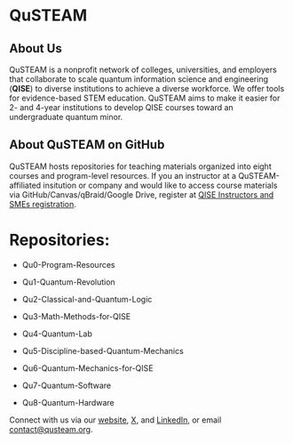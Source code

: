 # QuSTEAM
## About Us
QuSTEAM is a nonprofit network of colleges, universities, and employers that collaborate to scale quantum information science and engineering (**QISE**) to diverse institutions to achieve a diverse workforce. We offer tools for evidence-based STEM education. QuSTEAM aims to make it easier for 2- and 4-year institutions to develop  QISE courses toward an undergraduate quantum minor.

## About QuSTEAM on GitHub
QuSTEAM hosts repositories for teaching materials organized into eight courses and program-level resources. If you an instructor at a QuSTEAM-affiliated insitution or company and would like to access course materials via GitHub/Canvas/qBraid/Google Drive, register at [QISE Instructors and SMEs registration](https://forms.gle/NexZRYMWkhJJcnh88). 

# Repositories:

* Qu0-Program-Resources

* Qu1-Quantum-Revolution

* Qu2-Classical-and-Quantum-Logic

* Qu3-Math-Methods-for-QISE

* Qu4-Quantum-Lab

* Qu5-Discipline-based-Quantum-Mechanics

* Qu6-Quantum-Mechanics-for-QISE

* Qu7-Quantum-Software

* Qu8-Quantum-Hardware

Connect with us via our [website](https://qusteam.org), [X](x.com/qusteam), and [LinkedIn](https://linkedin.com/company/qusteam), or email contact@qusteam.org.
